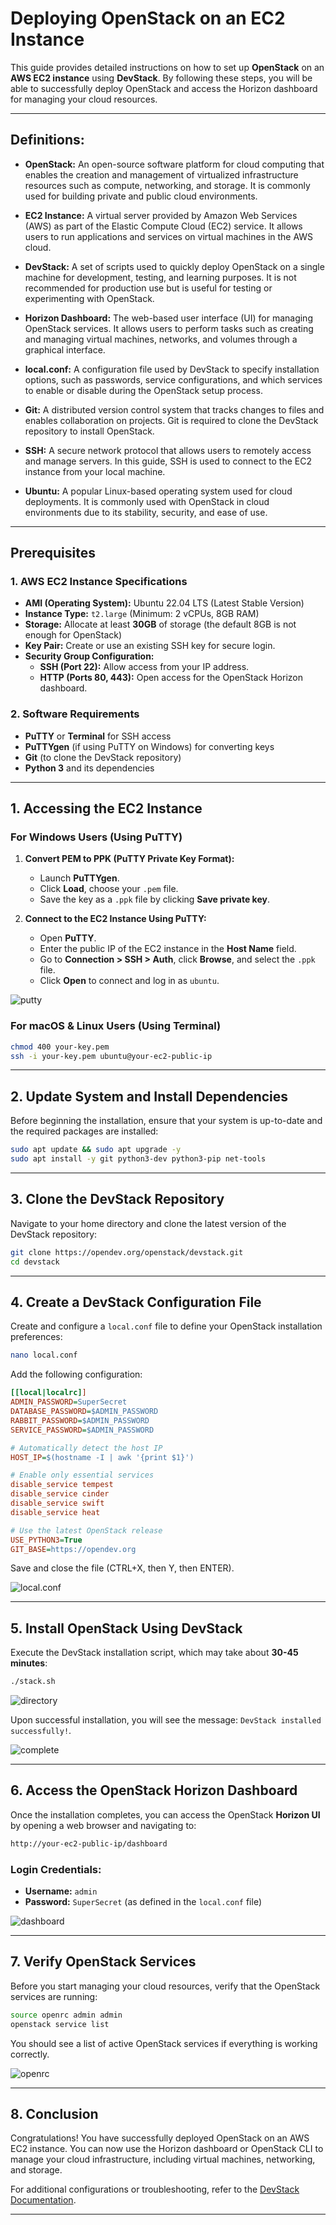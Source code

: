 # **Deploying OpenStack on an EC2 Instance**

This guide provides detailed instructions on how to set up **OpenStack** on an **AWS EC2 instance** using **DevStack**. By following these steps, you will be able to successfully deploy OpenStack and access the Horizon dashboard for managing your cloud resources.

---

## **Definitions:**

- **OpenStack:** An open-source software platform for cloud computing that enables the creation and management of virtualized infrastructure resources such as compute, networking, and storage. It is commonly used for building private and public cloud environments.

- **EC2 Instance:** A virtual server provided by Amazon Web Services (AWS) as part of the Elastic Compute Cloud (EC2) service. It allows users to run applications and services on virtual machines in the AWS cloud.

- **DevStack:** A set of scripts used to quickly deploy OpenStack on a single machine for development, testing, and learning purposes. It is not recommended for production use but is useful for testing or experimenting with OpenStack.

- **Horizon Dashboard:** The web-based user interface (UI) for managing OpenStack services. It allows users to perform tasks such as creating and managing virtual machines, networks, and volumes through a graphical interface.

- **local.conf:** A configuration file used by DevStack to specify installation options, such as passwords, service configurations, and which services to enable or disable during the OpenStack setup process.

- **Git:** A distributed version control system that tracks changes to files and enables collaboration on projects. Git is required to clone the DevStack repository to install OpenStack.

- **SSH:** A secure network protocol that allows users to remotely access and manage servers. In this guide, SSH is used to connect to the EC2 instance from your local machine.

- **Ubuntu:** A popular Linux-based operating system used for cloud deployments. It is commonly used with OpenStack in cloud environments due to its stability, security, and ease of use.

---

## **Prerequisites**

### **1. AWS EC2 Instance Specifications**

- **AMI (Operating System):** Ubuntu 22.04 LTS (Latest Stable Version)
- **Instance Type:** `t2.large` (Minimum: 2 vCPUs, 8GB RAM)
- **Storage:** Allocate at least **30GB** of storage (the default 8GB is not enough for OpenStack)
- **Key Pair:** Create or use an existing SSH key for secure login.
- **Security Group Configuration:**
  - **SSH (Port 22):** Allow access from your IP address.
  - **HTTP (Ports 80, 443):** Open access for the OpenStack Horizon dashboard.


### **2. Software Requirements**

- **PuTTY** or **Terminal** for SSH access
- **PuTTYgen** (if using PuTTY on Windows) for converting keys
- **Git** (to clone the DevStack repository)
- **Python 3** and its dependencies

---

## **1. Accessing the EC2 Instance**

### **For Windows Users (Using PuTTY)**

1. **Convert PEM to PPK (PuTTY Private Key Format):**

   - Launch **PuTTYgen**.
   - Click **Load**, choose your `.pem` file.
   - Save the key as a `.ppk` file by clicking **Save private key**.

2. **Connect to the EC2 Instance Using PuTTY:**
   - Open **PuTTY**.
   - Enter the public IP of the EC2 instance in the **Host Name** field.
   - Go to **Connection > SSH > Auth**, click **Browse**, and select the `.ppk` file.
   - Click **Open** to connect and log in as `ubuntu`.

![putty](./Images/putty.png)

### **For macOS & Linux Users (Using Terminal)**

```bash
chmod 400 your-key.pem
ssh -i your-key.pem ubuntu@your-ec2-public-ip
```

---

## **2. Update System and Install Dependencies**

Before beginning the installation, ensure that your system is up-to-date and the required packages are installed:

```bash
sudo apt update && sudo apt upgrade -y
sudo apt install -y git python3-dev python3-pip net-tools
```

---

## **3. Clone the DevStack Repository**

Navigate to your home directory and clone the latest version of the DevStack repository:

```bash
git clone https://opendev.org/openstack/devstack.git
cd devstack
```

---

## **4. Create a DevStack Configuration File**

Create and configure a `local.conf` file to define your OpenStack installation preferences:

```bash
nano local.conf
```

Add the following configuration:

```ini
[[local|localrc]]
ADMIN_PASSWORD=SuperSecret
DATABASE_PASSWORD=$ADMIN_PASSWORD
RABBIT_PASSWORD=$ADMIN_PASSWORD
SERVICE_PASSWORD=$ADMIN_PASSWORD

# Automatically detect the host IP
HOST_IP=$(hostname -I | awk '{print $1}')

# Enable only essential services
disable_service tempest
disable_service cinder
disable_service swift
disable_service heat

# Use the latest OpenStack release
USE_PYTHON3=True
GIT_BASE=https://opendev.org
```

Save and close the file (CTRL+X, then Y, then ENTER).

![local.conf](./Images/local.conf.png)

---

## **5. Install OpenStack Using DevStack**

Execute the DevStack installation script, which may take about **30-45 minutes**:

```bash
./stack.sh
```

![directory](./Images/directory.png)

Upon successful installation, you will see the message: `DevStack installed successfully!`.

![complete](./Images/Screenshot%202025-03-24%20090128.png)

---

## **6. Access the OpenStack Horizon Dashboard**

Once the installation completes, you can access the OpenStack **Horizon UI** by opening a web browser and navigating to:

```bash
http://your-ec2-public-ip/dashboard
```

### **Login Credentials:**

- **Username:** `admin`
- **Password:** `SuperSecret` (as defined in the `local.conf` file)

![dashboard](./Images/dashboard.png)

---

## **7. Verify OpenStack Services**

Before you start managing your cloud resources, verify that the OpenStack services are running:

```bash
source openrc admin admin
openstack service list
```

You should see a list of active OpenStack services if everything is working correctly.

![openrc](./Images/openrc.png)

---

## **8. Conclusion**

Congratulations! You have successfully deployed OpenStack on an AWS EC2 instance. You can now use the Horizon dashboard or OpenStack CLI to manage your cloud infrastructure, including virtual machines, networking, and storage.

For additional configurations or troubleshooting, refer to the [DevStack Documentation](https://github.com/openstack/devstack).

---
